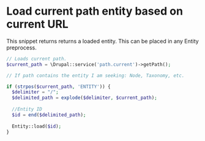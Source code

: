 # Load current path entity based on current URL

This snippet returns returns a loaded entity. This can be placed in any Entity preprocess.

```php
// Loads current path.
$current_path = \Drupal::service('path.current')->getPath();

// If path contains the entity I am seeking: Node, Taxonomy, etc.

if (strpos($current_path, 'ENTITY')) {
  $delimiter = "/";
  $delimited_path = explode($delimiter, $current_path);
  
  //Entity ID
  $id = end($delimited_path);
  
  Entity::load($id);
}
```



